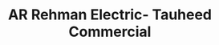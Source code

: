 ---
title: "AR Rehman Electric- Tauheed Commercial"
url: /karachi/ar-rehman-electric-tauheed-commercial/
shop: Elektronik
---